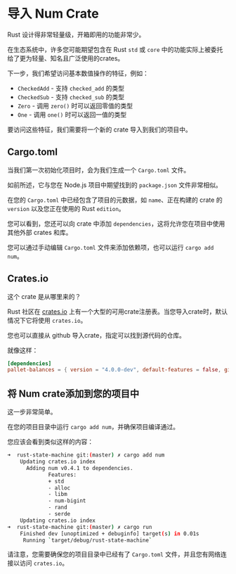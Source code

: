 # 导入 Num Crate

Rust 设计得非常轻量级，开箱即用的功能非常少。

在生态系统中，许多您可能期望包含在 Rust `std` 或 `core` 中的功能实际上被委托给了更为轻量、知名且广泛使用的crates。

下一步，我们希望访问基本数值操作的特征，例如：

- `CheckedAdd` - 支持 `checked_add` 的类型
- `CheckedSub` - 支持 `checked_sub` 的类型
- `Zero` - 调用 `zero()` 时可以返回零值的类型
- `One` - 调用 `one()` 时可以返回一值的类型

要访问这些特征，我们需要将一个新的 crate 导入到我们的项目中。

## Cargo.toml

当我们第一次初始化项目时，会为我们生成一个 `Cargo.toml` 文件。

如前所述，它与您在 Node.js 项目中期望找到的 `package.json` 文件非常相似。

在您的 `Cargo.toml` 中已经包含了项目的元数据，如 `name`、正在构建的 crate 的 `version` 以及您正在使用的 Rust `edition`。

您可以看到，您还可以向 crate 中添加 `dependencies`，这将允许您在项目中使用其他外部 crates 和库。

您可以通过手动编辑 `Cargo.toml` 文件来添加依赖项，也可以运行 `cargo add num`。

## Crates.io

这个 crate 是从哪里来的？

Rust 社区在 [crates.io](https://crates.io/) 上有一个大型的可用crate注册表。当您导入crate时，默认情况下它将使用 `crates.io`。

您也可以直接从 github 导入crate，指定可以找到源代码的仓库。

就像这样：

```toml
[dependencies]
pallet-balances = { version = "4.0.0-dev", default-features = false, git = "https://github.com/paritytech/substrate.git", branch = "polkadot-v1.0.0" }
```

## 将 Num crate添加到您的项目中

这一步非常简单。

在您的项目目录中运行 `cargo add num`，并确保项目编译通过。

您应该会看到类似这样的内容：

```bash
➜  rust-state-machine git:(master) ✗ cargo add num
    Updating crates.io index
      Adding num v0.4.1 to dependencies.
             Features:
             + std
             - alloc
             - libm
             - num-bigint
             - rand
             - serde
    Updating crates.io index
➜  rust-state-machine git:(master) ✗ cargo run
    Finished dev [unoptimized + debuginfo] target(s) in 0.01s
     Running `target/debug/rust-state-machine`
```

请注意，您需要确保您的项目目录中已经有了 `Cargo.toml` 文件，并且您有网络连接以访问 `crates.io`。